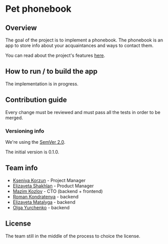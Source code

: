 # Pet phonebook

## Overview

The goal of the project is to implement a phonebook.
The phonebook is an app to store info about your acquaintances and ways to contact them.

You can read about the project's features [here](docs/Features.md).

## How to run / to build the app

The implementation is in progress.

## Contribution guide

Every change must be reviewed and must pass all the tests in order to be merged.

### Versioning info

We're using the [SemVer 2.0](https://semver.org).

The initial version is 0.1.0.

## Team info

- [Kseniya Korzun](https://github.com/Cassiopeia2107) - Project Manager
- [Elizaveta Shakhlan](https://github.com/shaklanchik) - Product Manager
- [Mazim Kozlov](https://github.com/maks2134) - CTO (backend + frontend)
- [Roman Kondratenya](https://github.com/labudap) - backend
- [Elizaveta Matalyga](https://github.com/spooozy) - backend
- [Olga Yurchenko](https://github.com/Kavinsky228) - backend

## License

The team still in the middle of the process to choice the license.
